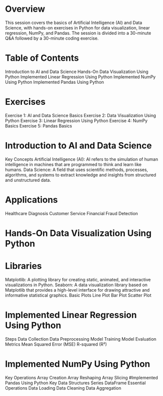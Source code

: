 # Overview
This session covers the basics of Artificial Intelligence (AI) and Data Science, with hands-on exercises in Python for data visualization, linear regression, NumPy, and Pandas. The session is divided into a 30-minute Q&A followed by a 30-minute coding exercise.

# Table of Contents
Introduction to AI and Data Science
Hands-On Data Visualization Using Python
Implemented Linear Regression Using Python
Implemented NumPy Using Python
Implemented Pandas Using Python
# Exercises
Exercise 1: AI and Data Science Basics
Exercise 2: Data Visualization Using Python
Exercise 3: Linear Regression Using Python
Exercise 4: NumPy Basics
Exercise 5: Pandas Basics
# Introduction to AI and Data Science
Key Concepts
Artificial Intelligence (AI): AI refers to the simulation of human intelligence in machines that are programmed to think and learn like humans.
Data Science: A field that uses scientific methods, processes, algorithms, and systems to extract knowledge and insights from structured and unstructured data.
# Applications
Healthcare Diagnosis
Customer Service
Financial Fraud Detection
# Hands-On Data Visualization Using Python
# Libraries
Matplotlib: A plotting library for creating static, animated, and interactive visualizations in Python.
Seaborn: A data visualization library based on Matplotlib that provides a high-level interface for drawing attractive and informative statistical graphics.
Basic Plots
Line Plot
Bar Plot
Scatter Plot
# Implemented Linear Regression Using Python
Steps
Data Collection
Data Preprocessing
Model Training
Model Evaluation
Metrics
Mean Squared Error (MSE)
R-squared (R²)
# Implemented NumPy Using Python
Key Operations
Array Creation
Array Reshaping
Array Slicing
#Implemented Pandas Using Python
Key Data Structures
Series
DataFrame
Essential Operations
Data Loading
Data Cleaning
Data Aggregation
